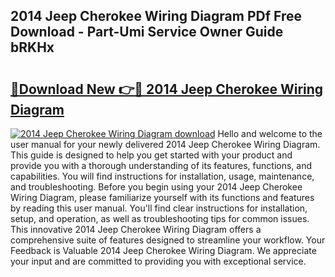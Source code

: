 ## 2014 Jeep Cherokee Wiring Diagram PDf Free Download - Part-Umi Service Owner Guide bRKHx

# <h2><a href="http://dfu10dw.blite.top/?on=2014+Jeep+Cherokee+Wiring+Diagram">🔗Download New 👉🔴 2014 Jeep Cherokee Wiring Diagram</a></h2>

[![2014 Jeep Cherokee Wiring Diagram download](https://i.imgur.com/lujVjoI.png)](http://dfu10dw.blite.top/?on=2014+Jeep+Cherokee+Wiring+Diagram)
Hello and welcome to the user manual for your newly delivered 2014 Jeep Cherokee Wiring Diagram. This guide is designed to help you get started with your product and provide you with a thorough understanding of its features, functions, and capabilities. You will find instructions for installation, usage, maintenance, and troubleshooting. Before you begin using your 2014 Jeep Cherokee Wiring Diagram, please familiarize yourself with its functions and features by reading this user manual. You'll find clear instructions for installation, setup, and operation, as well as troubleshooting tips for common issues. This innovative 2014 Jeep Cherokee Wiring Diagram offers a comprehensive suite of features designed to streamline your workflow. Your Feedback is Valuable 2014 Jeep Cherokee Wiring Diagram. We appreciate your input and are committed to providing you with exceptional service.
